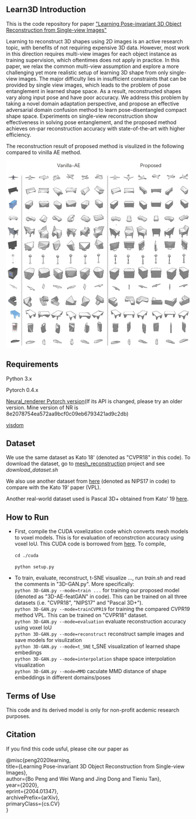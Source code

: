 ## Learn3D Introduction
This is the code repository for paper ["Learning Pose-invariant 3D Object Reconstruction from Single-view Images"](https://arxiv.org/abs/2004.01347)


Learning to reconstruct 3D shapes using 2D images is an active research topic, with benefits of not requiring expensive 3D data. However, most work in this direction requires multi-view images for each object instance as training supervision, which oftentimes does not apply in practice. In this paper, we relax the common multi-view assumption and explore a more challenging yet more realistic setup of learning 3D shape from only single-view images. The major difficulty lies in insufficient constraints that can be provided by single view images, which leads to the problem of pose entanglement in learned shape space. As a result, reconstructed shapes vary along input pose and have poor accuracy. We address this problem by taking a novel domain adaptation perspective, and propose an effective adversarial domain confusion method to learn pose-disentangled compact shape space. Experiments on single-view reconstruction show effectiveness in solving pose entanglement, and the proposed method achieves on-par reconstruction accuracy with state-of-the-art with higher efficiency.

The reconstruction result of proposed method is visulized in the following compared to vinilla AE method.

![result](./reconCompare_whiteBG_sep.jpg)

## Requirements

Python 3.x

Pytorch 0.4.x

[Neural_renderer Pytorch version](https://github.com/daniilidis-group/neural_renderer)(If its API is changed, please try an older version. Mine version of NR is 8e2078754ea572aa9bcf0c09eb6793421ad9c2db)

[visdom](https://github.com/facebookresearch/visdom)

## Dataset

We use the same dataset as Kato 18' (denoted as "CVPR18" in this code). To download the dataset, go to [mesh_reconstruction](https://github.com/hiroharu-kato/mesh_reconstruction) project and see *download_dataset.sh*

We also use another dataset from [here](https://github.com/akar43/lsm/blob/01edb3ce70a989207fd843bacf7693c057eb073e/shapenet.py#L13) (denoted as NIPS17 in code) to compare with the Kato 19' paper (VPL).

Another real-world dataset used is Pascal 3D+ obtained from Kato' 19 [here](https://github.com/hiroharu-kato/view_prior_learning).

## How to Run

* First, compile the CUDA voxelization code which converts mesh models to voxel models. This is for evaluation of reconstrction accuracy using voxel IoU. This CUDA code is borrowed from [here](https://github.com/hiroharu-kato/mesh_reconstruction/blob/master/mesh_reconstruction/voxelization.py). To compile, 

   `cd ./cuda`

  `python setup.py`

* To train, evaluate, reconstruct, t-SNE visualize ..., run *train.sh* and read the comments in "3D-GAN.py". More specifically:  
`python 3D-GAN.py --mode=train ...` for training our proposed model (denoted as "3D-AE-featGAN" in code). This can be trained on all three datasets (i.e. "CVPR18", "NIPS17" and "Pascal 3D+").  
`python 3D-GAN.py --mode=trainCVPR19` for training the compared CVPR19 method VPL. This can be trained on "CVPR18" dataset.  
`python 3D-GAN.py --mode=evaluation` evaluate reconstruction accuracy using voxel IoU   
`python 3D-GAN.py --mode=reconstruct` reconstruct sample images and save models for visulization   
`python 3D-GAN.py --mode=t_SNE` t_SNE visualization of learned shape embedings  
`python 3D-GAN.py --mode=interpolation` shape space interpolation visualization  
`python 3D-GAN.py --mode=MMD` caculate MMD distance of shape embeddings in different domains/poses

## Terms of Use
This code and its derived model is only for non-profit acdemic research purposes.

## Citation
If you find this code usful, please cite our paper as 

@misc{peng2020learning,  
    title={Learning Pose-invariant 3D Object Reconstruction from Single-view Images},  
    author={Bo Peng and Wei Wang and Jing Dong and Tieniu Tan},  
    year={2020},  
    eprint={2004.01347},  
    archivePrefix={arXiv},  
    primaryClass={cs.CV}  
}
 
